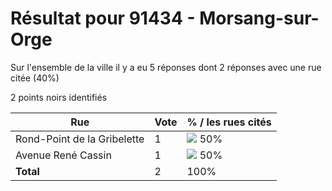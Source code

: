 # Résultat pour 91434 - Morsang-sur-Orge

Sur l'ensemble de la ville il y a eu 5 réponses dont 2 réponses avec une rue citée (40%)

2 points noirs identifiés

| Rue | Vote | % / les rues cités|
|-----|------|-------------------|
| Rond-Point de la Gribelette | 1 | <img src="../../img/bar_50.gif" />&nbsp;50%|
| Avenue René Cassin | 1 | <img src="../../img/bar_50.gif" />&nbsp;50%|
| **Total** | 2 | 100%|
